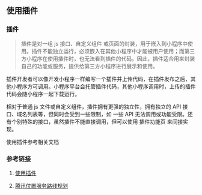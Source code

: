 ## 使用插件

### 插件

> 插件是对一组 js 接口、自定义组件 或页面的封装，用于嵌入到小程序中使用。插件不能独立运行，必须嵌入在其他小程序中才能被用户使用；而第三方小程序在使用插件时，也无法看到插件的代码。因此，插件适合用来封装自己的功能或服务，提供给第三方小程序进行展示和使用。

插件开发者可以像开发小程序一样编写一个插件并上传代码，在插件发布之后，其他小程序方可调用。小程序平台会托管插件代码，其他小程序调用时，上传的插件代码会随小程序一起下载运行。

相对于普通 js 文件或自定义组件，插件拥有更强的独立性，拥有独立的 API 接口、域名列表等，但同时会受到一些限制，如 一些 API 无法调用或功能受限。还有个别特殊的接口，虽然插件不能直接调用，但可以使用 插件功能页 来间接实现。

使用插件参考相关文档

### 参考链接

1. [使用插件](https://developers.weixin.qq.com/miniprogram/dev/framework/plugin/using.html)

2. [腾讯位置服务路线规划](https://mp.weixin.qq.com/wxopen/plugindevdoc?appid=wx50b5593e81dd937a&token=1059117690&lang=zh_CN)
